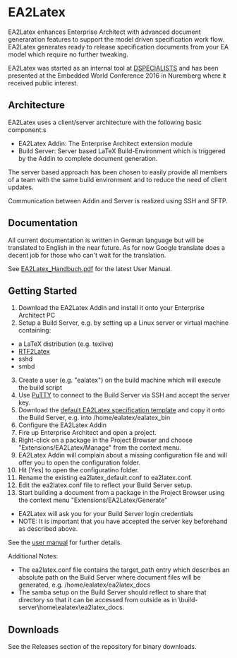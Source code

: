 # EA2Latex

EA2Latex enhances Enterprise Architect with advanced document generaration features to support the model driven specification work flow. EA2Latex generates ready to release specification documents from your EA model which require no further tweaking.

EA2Latex was started as an internal tool at [DSPECIALISTS](http://www.dspecialists.com) and has been presented at the Embedded World Conference 2016 in Nuremberg where it received public interest.

## Architecture

EA2Latex uses a client/server architecture with the following basic component:s
 * EA2Latex Addin: The Enterprise Architect extension module
 * Build Server: Server based LaTeX Build-Environment which is triggered by the Addin to complete document generation.

The server based approach has been chosen to easily provide all members of a team with the same build environment and to reduce the need of client updates.

Communication between Addin and Server is realized using SSH and SFTP.

## Documentation

All current documentation is written in German language but will be translated to English in the near future. As for now Google translate does a decent job for those who can't wait for the translation.

See [EA2Latex_Handbuch.pdf](Documentation/EA2Latex_Handbuch/EA2Latex_Handbuch.pdf) for the latest User Manual.

## Getting Started

 1. Download the EA2Latex Addin and install it onto your Enterprise Architect PC
 2. Setup a Build Server, e.g. by setting up a Linux server or virtual machine containing:
  * a LaTeX distribution (e.g. texlive)
  * [RTF2Latex](https://sourceforge.net/projects/rtf2latex2e/)
  * sshd
  * smbd
 3. Create a user (e.g. "ealatex") on the build machine which will execute the build script
 4. Use [PuTTY](https://the.earth.li/~sgtatham/putty/latest/x86/putty.exe) to connect to the Build Server via SSH and accept the server key.
 5. Download the [default EA2Latex specification template](EA2Latex/Templates_tex/Default_Spec) and copy it onto the Build Server, e.g. into /home/ealatex/ealatex_bin
 6. Configure the EA2Latex Addin
  1. Fire up Enterprise Architect and open a project. 
  2. Right-click on a package in the Project Browser and choose "Extensions/EA2Latex/Manage" from the context menu. 
  3. EA2Latex Addin will complain about a missing configuration file and will offer you to open the configuration folder.
  4. Hit [Yes] to open the configuratino folder.
  5. Rename the existing ea2latex_default.conf to ea2latex.conf.
  6. Edit the ea2latex.conf file to reflect your Build Server setup.
 7. Start building a document from a package in the Project Browser using the context menu "Extensions/EA2Latex/Generate"
  * EA2Latex will ask you for your Build Server login credentials
  * NOTE: It is important that you have accepted the server key beforehand as described above.

See the [user manual](Documentation/EA2Latex_Handbuch/EA2Latex_Handbuch.pdf) for further details.

Additional Notes:
 * The ea2latex.conf file contains the target_path entry which describes an absolute path on the Build Server where document files will be generated, e.g. /home/ealatex/ea2latex_docs
 * The samba setup on the Build Server should reflect to share that directory so that it can be accessed from outside as in \\build-server\home\ealatex\ea2latex_docs.

## Downloads

See the Releases section of the repository for binary downloads.
